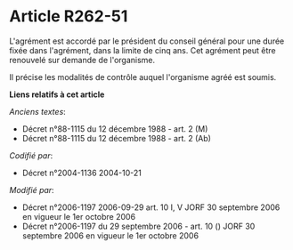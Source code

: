 # Article R262-51

L'agrément est accordé par le président du conseil général pour une durée fixée dans l'agrément, dans la limite de cinq ans.
Cet agrément peut être renouvelé sur demande de l'organisme.

Il précise les modalités de contrôle auquel l'organisme agréé est soumis.

**Liens relatifs à cet article**

_Anciens textes_:

  - Décret n°88-1115 du 12 décembre 1988 - art. 2 (M)
  - Décret n°88-1115 du 12 décembre 1988 - art. 2 (Ab)

_Codifié par_:

  - Décret n°2004-1136 2004-10-21

_Modifié par_:

  - Décret n°2006-1197 2006-09-29 art. 10 I, V JORF 30 septembre 2006 en vigueur le 1er octobre 2006
  - Décret n°2006-1197 du 29 septembre 2006 - art. 10 () JORF 30 septembre 2006 en vigueur le 1er octobre 2006
